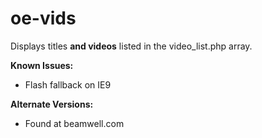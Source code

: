 # oe-vids
Displays titles **and videos** listed in the video_list.php array.

**Known Issues:**
- Flash fallback on IE9

**Alternate Versions:**
- Found at beamwell.com

